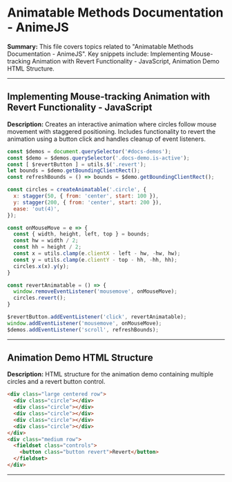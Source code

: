 # Animatable Methods Documentation - AnimeJS

**Summary:** This file covers topics related to "Animatable Methods Documentation - AnimeJS". Key snippets include: Implementing Mouse-tracking Animation with Revert Functionality - JavaScript, Animation Demo HTML Structure.

---

## Implementing Mouse-tracking Animation with Revert Functionality - JavaScript

**Description:** Creates an interactive animation where circles follow mouse movement with staggered positioning. Includes functionality to revert the animation using a button click and handles cleanup of event listeners.

```javascript
const $demos = document.querySelector('#docs-demos');
const $demo = $demos.querySelector('.docs-demo.is-active');
const [ $revertButton ] = utils.$('.revert');
let bounds = $demo.getBoundingClientRect();
const refreshBounds = () => bounds = $demo.getBoundingClientRect();

const circles = createAnimatable('.circle', {
  x: stagger(50, { from: 'center', start: 100 }),
  y: stagger(200, { from: 'center', start: 200 }),
  ease: 'out(4)',
});

const onMouseMove = e => {
  const { width, height, left, top } = bounds;
  const hw = width / 2;
  const hh = height / 2;
  const x = utils.clamp(e.clientX - left - hw, -hw, hw);
  const y = utils.clamp(e.clientY - top - hh, -hh, hh);
  circles.x(x).y(y);
}

const revertAnimatable = () => {
  window.removeEventListener('mousemove', onMouseMove);
  circles.revert();
}

$revertButton.addEventListener('click', revertAnimatable);
window.addEventListener('mousemove', onMouseMove);
$demos.addEventListener('scroll', refreshBounds);
```

---

## Animation Demo HTML Structure

**Description:** HTML structure for the animation demo containing multiple circles and a revert button control.

```html
<div class="large centered row">
  <div class="circle"></div>
  <div class="circle"></div>
  <div class="circle"></div>
  <div class="circle"></div>
  <div class="circle"></div>
</div>
<div class="medium row">
  <fieldset class="controls">
    <button class="button revert">Revert</button>
  </fieldset>
</div>
```

---